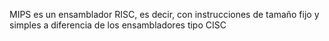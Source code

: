 MIPS es un ensamblador RISC, es decir, con instrucciones de tamaño fijo y simples a diferencia de los ensambladores tipo CISC